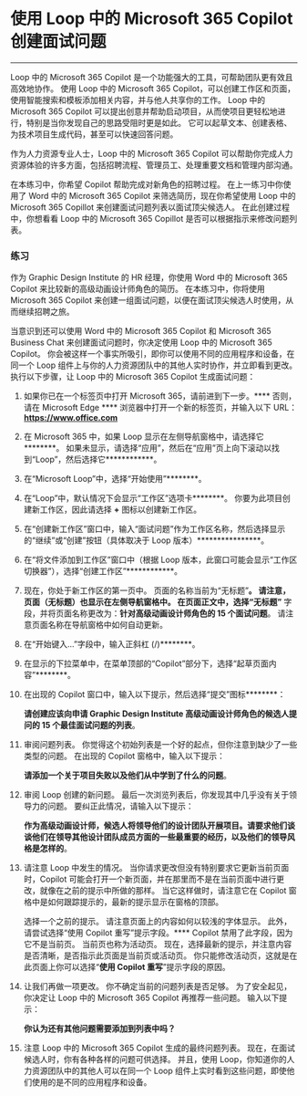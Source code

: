 # 使用 Loop 中的 Microsoft 365 Copilot 创建面试问题
---
Loop 中的 Microsoft 365 Copilot 是一个功能强大的工具，可帮助团队更有效且高效地协作。 使用 Loop 中的 Microsoft 365 Copilot，可以创建工作区和页面，使用智能搜索和模板添加相关内容，并与他人共享你的工作。 Loop 中的 Microsoft 365 Copilot 可以提出创意并帮助启动项目，从而使项目更轻松地进行，特别是当你发现自己的思路受阻时更是如此。 它可以起草文本、创建表格、为技术项目生成代码，甚至可以快速回答问题。

作为人力资源专业人士，Loop 中的 Microsoft 365 Copilot 可以帮助你完成人力资源体验的许多方面，包括招聘流程、管理员工、处理重要文档和管理内部沟通。

在本练习中，你希望 Copilot 帮助完成对新角色的招聘过程。 在上一练习中你使用了 Word 中的 Microsoft 365 Copilot 来筛选简历，现在你希望使用 Loop 中的 Microsoft 365 Copillot 来创建面试问题列表以面试顶尖候选人。 在此创建过程中，你想看看 Loop 中的 Microsoft 365 Copillot 是否可以根据指示来修改问题列表。

### 练习

作为 Graphic Design Institute 的 HR 经理，你使用 Word 中的 Microsoft 365 Copilot 来比较新的高级动画设计师角色的简历。 在本练习中，你将使用 Microsoft 365 Copilot 来创建一组面试问题，以便在面试顶尖候选人时使用，从而继续招聘之旅。

当意识到还可以使用 Word 中的 Microsoft 365 Copilot 和 Microsoft 365 Business Chat 来创建面试问题时，你决定使用 Loop 中的 Microsoft 365 Copilot。 你会被这样一个事实所吸引，即你可以使用不同的应用程序和设备，在同一个 Loop 组件上与你的人力资源团队中的其他人实时协作，并立即看到更改。 执行以下步骤，让 Loop 中的 Microsoft 365 Copilot 生成面试问题：

1.  如果你已在一个标签页中打开 Microsoft 365，请前进到下一步。**** 否则，请在 Microsoft Edge **** 浏览器中打开一个新的标签页，并输入以下 URL：**https://www.office.com**
2.  在 Microsoft 365 中，如果 Loop 显示在左侧导航窗格中，请选择它********。 如果未显示，请选择“应用”，然后在“应用”页上向下滚动以找到“Loop”，然后选择它************。
3.  在“Microsoft Loop”中，选择“开始使用”********。
4.  在“Loop”中，默认情况下会显示“工作区”选项卡********。 你要为此项目创建新工作区，因此请选择 **+** 图标以创建新工作区。
5.  在“创建新工作区”窗口中，输入“面试问题”作为工作区名称，然后选择显示的“继续”或“创建”按钮（具体取决于 Loop 版本）****************。
6.  在“将文件添加到工作区”窗口中（根据 Loop 版本，此窗口可能会显示“工作区切换器”），选择“创建工作区”************。
7.  现在，你处于新工作区的第一页中。 页面的名称当前为“无标题”****。 请注意，页面（无标题）也显示在左侧导航窗格中。 在页面正文中，选择“无标题”**** 字段，并将页面名称更改为：**针对高级动画设计师角色的 15 个面试问题**。 请注意页面名称在导航窗格中如何自动更新。
8.  在“开始键入...”字段中，输入正斜杠 (/)********。
9.  在显示的下拉菜单中，在菜单顶部的“Copilot”部分下，选择“起草页面内容”********。
10. 在出现的 Copilot 窗口中，输入以下提示，然后选择“提交”图标********：
    
    **请创建应该向申请 Graphic Design Institute 高级动画设计师角色的候选人提问的 15 个最佳面试问题的列表**。
11. 审阅问题列表。 你觉得这个初始列表是一个好的起点，但你注意到缺少了一些类型的问题。 在出现的 Copilot 窗格中，输入以下提示：
    
    **请添加一个关于项目失败以及他们从中学到了什么的问题**。
12. 审阅 Loop 创建的新问题。 最后一次浏览列表后，你发现其中几乎没有关于领导力的问题。 要纠正此情况，请输入以下提示：
    
    **作为高级动画设计师，候选人将领导他们的设计团队开展项目。请要求他们谈谈他们在领导其他设计团队成员方面的一些最重要的经历，以及他们的领导风格是怎样的**。
13. 请注意 Loop 中发生的情况。 当你请求更改但没有特别要求它更新当前页面时，Copilot 可能会打开一个新页面，并在那里而不是在当前页面中进行更改，就像在之前的提示中所做的那样。 当它这样做时，请注意它在 Copilot 窗格中是如何跟踪提示的，最新的提示显示在窗格的顶部。
    
    选择一个之前的提示。 请注意页面上的内容如何以较浅的字体显示。 此外，请尝试选择“使用 Copilot 重写”提示字段。**** Copilot 禁用了此字段，因为它不是当前页。 当前页也称为活动页。 现在，选择最新的提示，并注意内容是否清晰，是否指示此页面是当前页或活动页。 你只能修改活动页，这就是在此页面上你可以选择“**使用 Copilot 重写**”提示字段的原因。
14. 让我们再做一项更改。 你不确定当前的问题列表是否足够。 为了安全起见，你决定让 Loop 中的 Microsoft 365 Copilot 再推荐一些问题。 输入以下提示：
    
    **你认为还有其他问题需要添加到列表中吗？**
15. 注意 Loop 中的 Microsoft 365 Copilot 生成的最终问题列表。 现在，在面试候选人时，你有各种各样的问题可供选择。 并且，使用 Loop，你知道你的人力资源团队中的其他人可以在同一个 Loop 组件上实时看到这些问题，即使他们使用的是不同的应用程序和设备。
